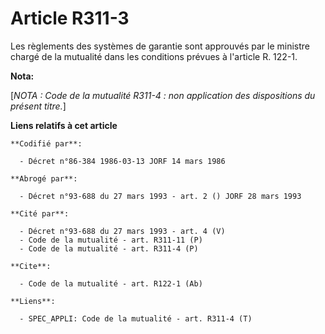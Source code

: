 # Article R311-3

Les règlements des systèmes de garantie sont approuvés par le ministre chargé de la mutualité dans les conditions prévues à
l'article R. 122-1.

**Nota:**

[*NOTA : Code de la mutualité R311-4 : non application des dispositions du présent titre.*]

**Liens relatifs à cet article**

	**Codifié par**:

	  - Décret n°86-384 1986-03-13 JORF 14 mars 1986

	**Abrogé par**:

	  - Décret n°93-688 du 27 mars 1993 - art. 2 () JORF 28 mars 1993

	**Cité par**:

	  - Décret n°93-688 du 27 mars 1993 - art. 4 (V)
	  - Code de la mutualité - art. R311-11 (P)
	  - Code de la mutualité - art. R311-4 (P)

	**Cite**:

	  - Code de la mutualité - art. R122-1 (Ab)

	**Liens**:

	  - SPEC_APPLI: Code de la mutualité - art. R311-4 (T)
